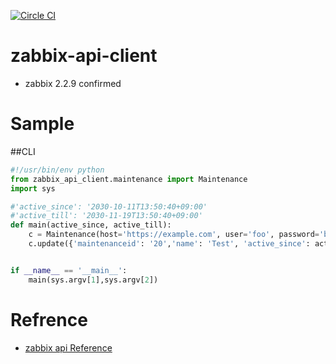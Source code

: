 [![Circle CI](https://circleci.com/gh/osamunmun/zabbix-api-client/tree/master.svg?style=svg)](https://circleci.com/gh/osamunmun/zabbix-api-client/tree/master)


# zabbix-api-client
- zabbix 2.2.9 confirmed

# Sample
##CLI

```mode_change.py
#!/usr/bin/env python
from zabbix_api_client.maintenance import Maintenance
import sys

#'active_since': '2030-10-11T13:50:40+09:00'
#'active_till': '2030-11-19T13:50:40+09:00'
def main(active_since, active_till):
    c = Maintenance(host='https://example.com', user='foo', password='bar', groupids='', log_level='INFO')
    c.update({'maintenanceid': '20','name': 'Test', 'active_since': active_since, 'active_till': active_till})


if __name__ == '__main__':
    main(sys.argv[1],sys.argv[2])
```

# Refrence
- [zabbix api Reference](https://www.zabbix.com/documentation/2.2/manual/api/reference)
